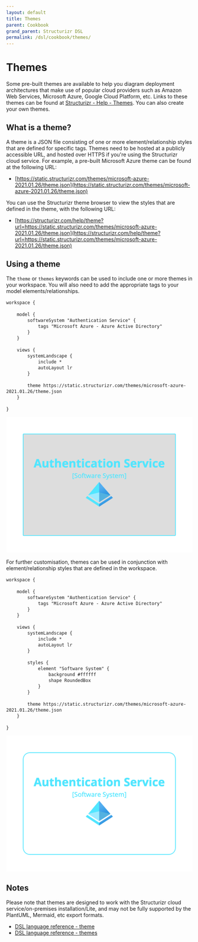 ```yaml
---
layout: default
title: Themes
parent: Cookbook
grand_parent: Structurizr DSL
permalink: /dsl/cookbook/themes/
---
```


# Themes

Some pre-built themes are available to help you diagram deployment architectures that make use of popular cloud providers such as Amazon Web Services, Microsoft Azure, Google Cloud Platform, etc. Links to these themes can be found at [Structurizr - Help - Themes](https://structurizr.com/help/themes). You can also create your own themes.

## What is a theme?

A theme is a JSON file consisting of one or more element/relationship styles that are defined for specific tags. Themes need to be hosted at a publicly accessible URL, and hosted over HTTPS if you're using the Structurizr cloud service. For example, a pre-built Microsoft Azure theme can be found at the following URL:

- [https://static.structurizr.com/themes/microsoft-azure-2021.01.26/theme.json](https://static.structurizr.com/themes/microsoft-azure-2021.01.26/theme.json)

You can use the Structurizr theme browser to view the styles that are defined in the theme, with the following URL:

- [https://structurizr.com/help/theme?url=https://static.structurizr.com/themes/microsoft-azure-2021.01.26/theme.json](https://structurizr.com/help/theme?url=https://static.structurizr.com/themes/microsoft-azure-2021.01.26/theme.json)

## Using a theme

The ```theme``` or ```themes``` keywords can be used to include one or more themes in your workspace. You will also need to add the appropriate tags to your model elements/relationships.

```
workspace {

    model {
        softwareSystem "Authentication Service" {
            tags "Microsoft Azure - Azure Active Directory"
        }
    }

    views {
        systemLandscape {
            include *
            autoLayout lr
        }
        
        theme https://static.structurizr.com/themes/microsoft-azure-2021.01.26/theme.json
    }
    
}
```

[![](example-1.png)](http://structurizr.com/dsl?src=https://docs.structurizr.com/dsl/cookbook/themes/example-1.dsl)

For further customisation, themes can be used in conjunction with element/relationship styles that are defined in the workspace.

```
workspace {

    model {
        softwareSystem "Authentication Service" {
            tags "Microsoft Azure - Azure Active Directory"
        }
    }

    views {
        systemLandscape {
            include *
            autoLayout lr
        }
        
        styles {
            element "Software System" {
                background #ffffff
                shape RoundedBox
            }
        }
        
        theme https://static.structurizr.com/themes/microsoft-azure-2021.01.26/theme.json
    }
    
}
```

[![](example-2.png)](http://structurizr.com/dsl?src=https://docs.structurizr.com/dsl/cookbook/themes/example-2.dsl)

## Notes

Please note that themes are designed to work with the Structurizr cloud service/on-premises installation/Lite, and may not be fully supported by the PlantUML, Mermaid, etc export formats. 

- [DSL language reference - theme](/dsl/language#theme)
- [DSL language reference - themes](/dsl/language#themes)
